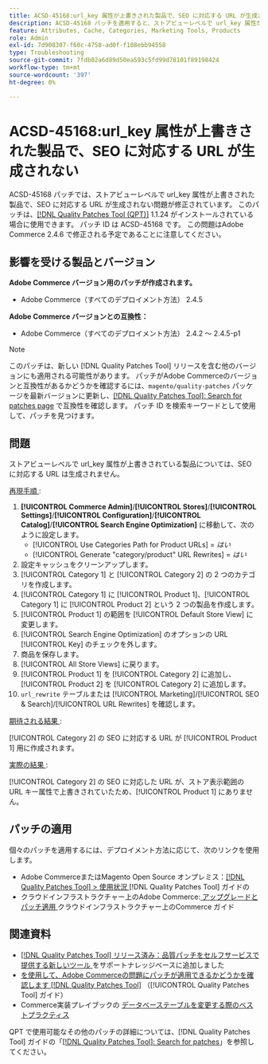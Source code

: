 ```yaml
---
title: ACSD-45168:url_key 属性が上書きされた製品で、SEO に対応する URL が生成されない
description: ACSD-45168 パッチを適用すると、ストアビューレベルで url_key 属性が上書きされた商品に対して SEO に対応する URL が生成されないAdobe Commerceの問題が修正されます。
feature: Attributes, Cache, Categories, Marketing Tools, Products
role: Admin
exl-id: 7d908307-f60c-4758-ad0f-f108ebb94558
type: Troubleshooting
source-git-commit: 7fdb02a6d89d50ea593c5fd99d78101f89198424
workflow-type: tm+mt
source-wordcount: '397'
ht-degree: 0%

---
```


# ACSD-45168:url_key 属性が上書きされた製品で、SEO に対応する URL が生成されない

ACSD-45168 パッチでは、ストアビューレベルで url_key 属性が上書きされた製品で、SEO に対応する URL が生成されない問題が修正されています。 このパッチは、[[!DNL Quality Patches Tool (QPT)]](https://experienceleague.adobe.com/en/docs/commerce-operations/tools/quality-patches-tool/quality-patches-tool-to-self-serve-quality-patches) 1.1.24 がインストールされている場合に使用できます。 パッチ ID は ACSD-45168 です。 この問題はAdobe Commerce 2.4.6 で修正される予定であることに注意してください。

## 影響を受ける製品とバージョン

**Adobe Commerce バージョン用のパッチが作成されます。**

* Adobe Commerce（すべてのデプロイメント方法） 2.4.5

**Adobe Commerce バージョンとの互換性：**

* Adobe Commerce（すべてのデプロイメント方法） 2.4.2 ～ 2.4.5-p1

>[!NOTE]
>
>このパッチは、新しい [!DNL Quality Patches Tool] リリースを含む他のバージョンにも適用される可能性があります。 パッチがAdobe Commerceのバージョンと互換性があるかどうかを確認するには、`magento/quality-patches` パッケージを最新バージョンに更新し、[[!DNL Quality Patches Tool]: Search for patches page](https://experienceleague.adobe.com/tools/commerce-quality-patches/index.html) で互換性を確認します。 パッチ ID を検索キーワードとして使用して、パッチを見つけます。

## 問題

ストアビューレベルで url_key 属性が上書きされている製品については、SEO に対応する URL は生成されません。

<u> 再現手順 </u>:

1. **[!UICONTROL Commerce Admin]**/**[!UICONTROL Stores]**/**[!UICONTROL Settings]**/**[!UICONTROL Configuration]**/**[!UICONTROL Catalog]**/**[!UICONTROL Search Engine Optimization]** に移動して、次のように設定します。
   * [!UICONTROL Use Categories Path for Product URLs] = *はい*
   * [!UICONTROL Generate "category/product" URL Rewrites] = *はい*
1. 設定キャッシュをクリーンアップします。
1. [!UICONTROL Category 1] と [!UICONTROL Category 2] の 2 つのカテゴリを作成します。
1. [!UICONTROL Category 1] に [!UICONTROL Product 1]、[!UICONTROL Category 1] に [!UICONTROL Product 2] という 2 つの製品を作成します。
1. [!UICONTROL Product 1] の範囲を [!UICONTROL Default Store View] に変更します。
1. [!UICONTROL Search Engine Optimization] のオプションの URL [!UICONTROL Key] のチェックを外します。
1. 商品を保存します。
1. [!UICONTROL All Store Views] に戻ります。
1. [!UICONTROL Product 1] を [!UICONTROL Category 2] に追加し、[!UICONTROL Product 2] を [!UICONTROL Category 2] に追加します。
1. `url_rewrite` テーブルまたは [!UICONTROL Marketing]/[!UICONTROL SEO & Search]/[!UICONTROL URL Rewrites] を確認します。

<u> 期待される結果 </u>:

[!UICONTROL Category 2] の SEO に対応する URL が [!UICONTROL Product 1] 用に作成されます。

<u> 実際の結果 </u>:

[!UICONTROL Category 2] の SEO に対応した URL が、ストア表示範囲の URL キー属性で上書きされていたため、[!UICONTROL Product 1] にありません。

## パッチの適用

個々のパッチを適用するには、デプロイメント方法に応じて、次のリンクを使用します。

* Adobe CommerceまたはMagento Open Source オンプレミス：[[!DNL Quality Patches Tool] > 使用状況 ](/help/tools/quality-patches-tool/usage.md) [!DNL Quality Patches Tool] ガイドの
* クラウドインフラストラクチャー上のAdobe Commerce:[ アップグレードとパッチ適用 ](https://experienceleague.adobe.com/docs/commerce-cloud-service/user-guide/develop/upgrade/apply-patches.html) クラウドインフラストラクチャー上のCommerce ガイド

## 関連資料

* [[!DNL Quality Patches Tool]  リリース済み：品質パッチをセルフサービスで提供する新しいツール ](https://experienceleague.adobe.com/en/docs/commerce-operations/tools/quality-patches-tool/quality-patches-tool-to-self-serve-quality-patches) をサポートナレッジベースに追加しました
* [ を使用して、Adobe Commerceの問題にパッチが適用できるかどうかを確認します  [!DNL Quality Patches Tool]](/help/tools/quality-patches-tool/patches-available-in-qpt/check-patch-for-magento-issue-with-magento-quality-patches.md) （[!UICONTROL Quality Patches Tool] ガイド）
* Commerce実装プレイブックの [ データベーステーブルを変更する際のベストプラクティス ](https://experienceleague.adobe.com/en/docs/commerce-operations/implementation-playbook/best-practices/development/modifying-core-and-third-party-tables#why-adobe-recommends-avoiding-modifications)

QPT で使用可能なその他のパッチの詳細については、[!DNL Quality Patches Tool] ガイドの「[[!DNL Quality Patches Tool]: Search for patches](https://experienceleague.adobe.com/tools/commerce-quality-patches/index.html)」を参照してください。
